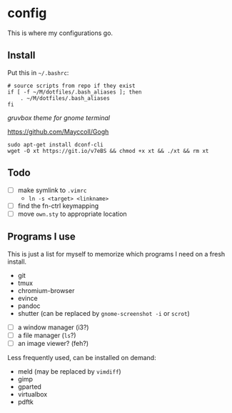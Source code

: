 # config
This is where my configurations go.

## Install

 Put this in `~/.bashrc`:
```
# source scripts from repo if they exist
if [ -f ~/M/dotfiles/.bash_aliases ]; then
    . ~/M/dotfiles/.bash_aliases
fi
```

*gruvbox theme for gnome terminal*

<https://github.com/Mayccoll/Gogh>
```
sudo apt-get install dconf-cli
wget -O xt https://git.io/v7eBS && chmod +x xt && ./xt && rm xt
```

## Todo

- [ ] make symlink to `.vimrc`
    - `ln -s <target> <linkname>`
- [ ] find the fn-ctrl keymapping
- [ ] move `own.sty` to appropriate location

## Programs I use

This is just a list for myself to memorize which programs I need on a fresh install.

- git
- tmux
- chromium-browser
- evince
- pandoc
- shutter (can be replaced by `gnome-screenshot -i` or `scrot`)

- [ ] a window manager (i3?)
- [ ] a file manager (`ls`?)
- [ ] an image viewer? (feh?)

Less frequently used, can be installed on demand:

- meld (may be replaced by `vimdiff`)
- gimp
- gparted
- virtualbox
- pdftk

